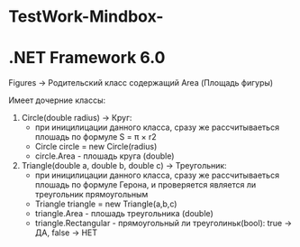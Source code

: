 # TestWork-Mindbox-
# .NET Framework 6.0
Figures -> Родительский класс содержащий 
  Area (Площадь фигуры)

Имеет дочерние классы:
1. Circle(double radius) -> Круг:
   - при иницилицации данного класса, сразу же рассчитываеться плошадь по формуле  S = π × r2
   - Circle circle = new Circle(radius)
   - circle.Area - плошадь круга (double)
3. Triangle(double a, double b, double c) -> Треугольник:
   - при иницилицации данного класса, сразу же рассчитываеться плошадь по формуле Герона,
     и проверяется является ли треугольник прямоугольным
   - Triangle triangle = new Triangle(a,b,c)
   - triangle.Area - плошадь треугольника (double)
   - triangle.Rectangular -  прямоугольный ли треуголиньк(bool): true  -> ДА, false  -> НЕТ
